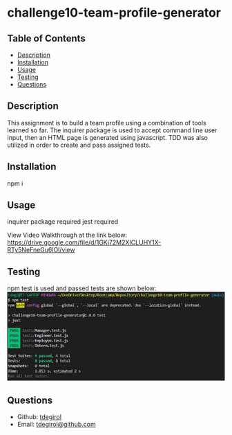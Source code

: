 # challenge10-team-profile-generator

  ## Table of Contents
  - [Description](#description)
  - [Installation](#install)
  - [Usage](#usage)
  - [Testing](#tests)
  - [Questions](#questions)

  <a id="description"></a>
  ## Description
  This assignment is to build a team profile using a combination of tools learned so far. The inquirer package is used to accept command line user input, then an HTML page is generated using javascript. TDD was also utilized in order to create and pass assigned tests.

  <a id="install"></a>
  ## Installation 
  npm i

  <a id="usage"></a>
  ## Usage 
  inquirer package required
  jest required

  View Video Walkthrough at the link below:
  https://drive.google.com/file/d/1GKi72M2XICLUHY1X-RTy5NeFneGu6lOl/view
  
  <a id="tests"></a>
  ## Testing
  npm test is used and passed tests are shown below:
  ![Media-Queries-Image](./images/tests.jpg)

  <a id="questions"></a>
  ## Questions 
  - Github: [tdegirol](https://github.com/tdegirol)
  - Email: tdegirol@github.com
